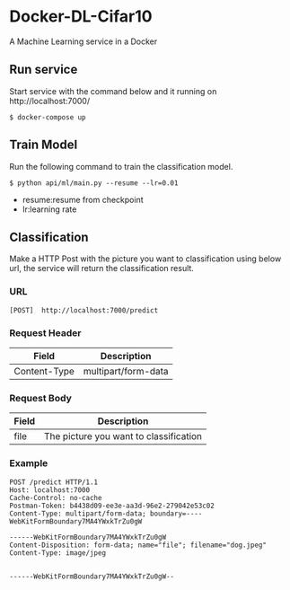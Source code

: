 # Docker-DL-Cifar10
A Machine Learning service in a Docker

## Run service
Start service with the command below and it running on http://localhost:7000/

`$ docker-compose up`

## Train Model
Run the following command to train the classification model.

`$ python api/ml/main.py --resume --lr=0.01`

- resume:resume from checkpoint
- lr:learning rate

## Classification
Make a HTTP Post with the picture you want to classification using below url, the service will return the classification result.

### URL

`[POST]  http://localhost:7000/predict`

### Request Header

Field | Description |
----- | ----------- |
Content-Type | multipart/form-data |

### Request Body

Field | Description |
----- | ----------- |
file | The picture you want to classification |

### Example

```
POST /predict HTTP/1.1
Host: localhost:7000
Cache-Control: no-cache
Postman-Token: b4438d09-ee3e-aa3d-96e2-279042e53c02
Content-Type: multipart/form-data; boundary=----WebKitFormBoundary7MA4YWxkTrZu0gW

------WebKitFormBoundary7MA4YWxkTrZu0gW
Content-Disposition: form-data; name="file"; filename="dog.jpeg"
Content-Type: image/jpeg


------WebKitFormBoundary7MA4YWxkTrZu0gW--
```
